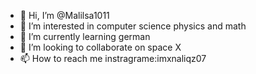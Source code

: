- 👋 Hi, I’m @Malilsa1011
- 👀 I’m interested in computer science physics and math
- 🌱 I’m currently learning german
- 💞️ I’m looking to collaborate on space X
- 📫 How to reach me instragrame:imxnaliqz07

<!---
Malilsa1011/Malilsa1011 is a ✨ special ✨ repository because its `README.md` (this file) appears on your GitHub profile.
You can click the Preview link to take a look at your changes.
--->
